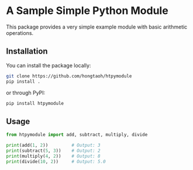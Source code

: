 # A Sample Simple Python Module

This package provides a very simple example module with basic arithmetic operations.

## Installation

You can install the package locally:

```bash
git clone https://github.com/hongtaoh/htpymodule
pip install .
```

or through PyPI:

```bash
pip install htpymodule
```

## Usage

```py
from htpymodule import add, subtract, multiply, divide

print(add(1, 2))         # Output: 3
print(subtract(5, 3))    # Output: 2
print(multiply(4, 2))    # Output: 8
print(divide(10, 2))     # Output: 5.0
```